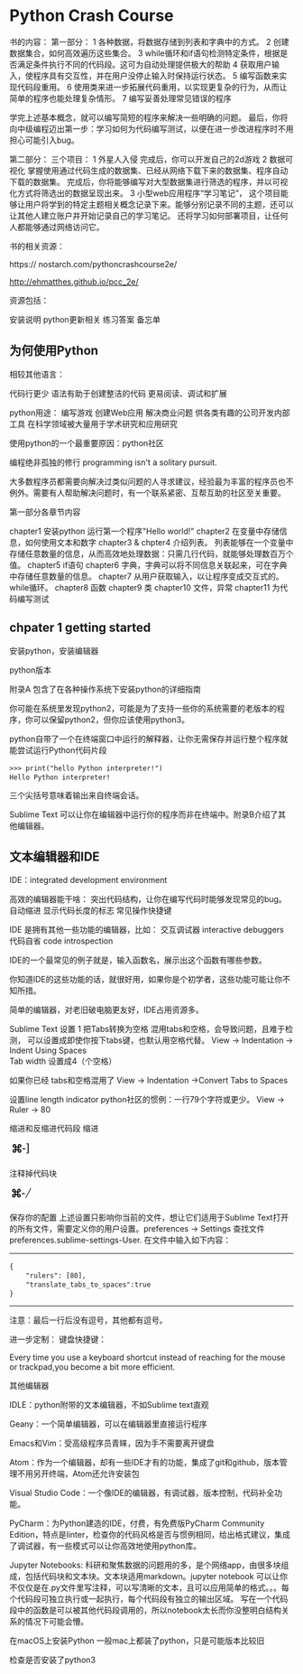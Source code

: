 # Python Crash Course

书的内容：
第一部分：
1 各种数据，将数据存储到列表和字典中的方式。
2 创建数据集合，如何高效遍历这些集合。
3 while循环和if语句检测特定条件，根据是否满足条件执行不同的代码段。这可为自动处理提供极大的帮助
4 获取用户输入，使程序具有交互性，并在用户没停止输入时保持运行状态。
5 编写函数来实现代码段重用。
6 使用类来进一步拓展代码重用，以实现更复杂的行为，从而让简单的程序也能处理复杂情形。
7 编写妥善处理常见错误的程序

学完上述基本概念，就可以编写简短的程序来解决一些明确的问题。
最后，你将向中级编程迈出第一步：学习如何为代码编写测试，以便在进一步改进程序时不用担心可能引入bug。

第二部分：
三个项目：
1 外星人入侵 完成后，你可以开发自己的2d游戏
2 数据可视化 掌握使用通过代码生成的数据集、已经从网络下载下来的数据集、程序自动下载的数据集。 完成后，你将能够编写对大型数据集进行筛选的程序，并以可视化方式将筛选出的数据呈现出来。
3 小型web应用程序“学习笔记”， 这个项目能够让用户将学到的特定主题相关概念记录下来。能够分别记录不同的主题，还可以让其他人建立账户并开始记录自己的学习笔记。 还将学习如何部署项目，让任何人都能够通过网络访问它。


书的相关资源：

https:// nostarch.com/pythoncrashcourse2e/

http://ehmatthes.github.io/pcc_2e/

资源包括：

安装说明
python更新相关
练习答案
备忘单

## 为何使用Python
相较其他语言：

代码行更少
语法有助于创建整洁的代码
更易阅读、调试和扩展

python用途：
编写游戏
创建Web应用
解决商业问题
供各类有趣的公司开发内部工具
在科学领域被大量用于学术研究和应用研究

使用python的一个最重要原因：python社区

编程绝非孤独的修行  programming isn't a solitary pursuit.

大多数程序员都需要向解决过类似问题的人寻求建议，经验最为丰富的程序员也不例外。需要有人帮助解决问题时，有一个联系紧密、互帮互助的社区至关重要。


第一部分各章节内容

chapter1 安装python 运行第一个程序"Hello world!"
chapter2 在变量中存储信息，如何使用文本和数字
chapter3 & chpter4 介绍列表。 列表能够在一个变量中存储任意数量的信息，从而高效地处理数据：只需几行代码，就能够处理数百万个值。
chapter5 if语句
chapter6 字典，字典可以将不同信息关联起来，可在字典中存储任意数量的信息。
chapter7 从用户获取输入，以让程序变成交互式的。while循环。
chapter8 函数
chapter9 类
chapter10 文件，异常
chapter11 为代码编写测试

## chpater 1 getting started
安装python，安装编辑器

python版本

附录A 包含了在各种操作系统下安装python的详细指南

你可能在系统里发现python2，可能是为了支持一些你的系统需要的老版本的程序，你可以保留python2，但你应该使用python3。

python自带了一个在终端窗口中运行的解释器，让你无需保存并运行整个程序就能尝试运行Python代码片段

```
>>> print("hello Python interpreter!")
Hello Python interpreter!
```

三个尖括号意味着输出来自终端会话。

Sublime Text 可以让你在编辑器中运行你的程序而非在终端中。附录B介绍了其他编辑器。

## 文本编辑器和IDE

IDE：integrated development environment

高效的编辑器能干啥：
突出代码结构，让你在编写代码时能够发现常见的bug。
自动缩进
显示代码长度的标志
常见操作快捷键

IDE 是拥有其他一些功能的编辑器，比如：
交互调试器  interactive debuggers
代码自省 code introspection

IDE的一个最常见的例子就是，输入函数名，展示出这个函数有哪些参数。

你知道IDE的这些功能的话，就很好用，如果你是个初学者，这些功能可能让你不知所措。

简单的编辑器，对老旧破电脑更友好，IDE占用资源多。

Sublime Text 设置
1 把Tabs转换为空格
混用tabs和空格，会导致问题，且难于检测，
可以设置成即使你按下tabs键，也默认用空格代替。
View -> Indentation -> Indent Using Spaces   
Tab width 设置成4（个空格）

如果你已经 tabs和空格混用了
View -> Indentation ->Convert Tabs to Spaces

设置line length indicator
python社区的惯例：一行79个字符或更少。
View -> Ruler -> 80

缩进和反缩进代码段
缩进

![image-20220919144133131](https://raw.githubusercontent.com/lunnche/picgo-image/main/image-20220919144133131.png)

注释掉代码块

![image-20220919144452199](https://raw.githubusercontent.com/lunnche/picgo-image/main/image-20220919144452199.png)

保存你的配置
上述设置只影响你当前的文件，想让它们适用于Sublime Text打开的所有文件，需要定义你的用户设置。preferences -> Settings 查找文件 preferences.sublime-settings-User.
在文件中输入如下内容：
***
```
{
    "rulers": [80],
    "translate_tabs_to_spaces":true
}
```
***
注意：最后一行后没有逗号，其他都有逗号。

进一步定制：
键盘快捷键：

Every time you use a keyboard shortcut instead of reaching for the mouse or trackpad,you become a bit more efficient.

其他编辑器

IDLE：python附带的文本编辑器，不如Sublime text直观

Geany：一个简单编辑器，可以在编辑器里直接运行程序

Emacs和Vim：受高级程序员青睐，因为手不需要离开键盘

Atom：作为一个编辑器，却有一些IDE才有的功能，集成了git和github，版本管理不用另开终端，Atom还允许安装包

Visual Studio Code：一个像IDE的编辑器，有调试器，版本控制，代码补全功能。

PyCharm：为Python建造的IDE，付费，有免费版PyCharm Community Edition，特点是linter，检查你的代码风格是否与惯例相同，给出格式建议，集成了调试器，有一些模式可以让你高效地使用python库。

Jupyter Notebooks: 科研和聚焦数据的问题用的多，是个网络app，由很多块组成，包括代码块和文本块。文本块适用markdown。jupyter notebook 可以让你不仅仅是在.py文件里写注释，可以写清晰的文本，且可以应用简单的格式。。。每个代码段可独立执行或一起执行，每个代码段有独立的输出区域。
写在一个代码段中的函数是可以被其他代码段调用的，所以notebook太长而你没整明白结构关系的情况下可能会懵。

在macOS上安装Python
一般mac上都装了python，只是可能版本比较旧

检查是否安装了python3

